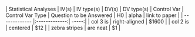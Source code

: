 | Statistical Analyses        | IV(s)           | IV type(s)  | DV(s)     | DV type(s)    | Control Var  | Control Var Type | Question to be Answered   | H0      | alpha     | link to paper     |
| ------------- |:-------------:| -----:|
| col 3 is      | right-aligned | $1600 |
| col 2 is      | centered      |   $12 |
| zebra stripes | are neat      |    $1 |

